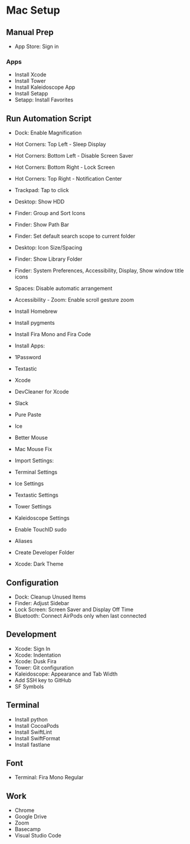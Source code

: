 # Mac Setup

## Manual Prep
 - App Store: Sign in

### Apps
 - Install Xcode
 - Install Tower
 - Install Kaleidoscope App
 - Install Setapp
 - Setapp: Install Favorites

## Run Automation Script

 - Dock: Enable Magnification
 
 - Hot Corners: Top Left - Sleep Display
 - Hot Corners: Bottom Left - Disable Screen Saver
 - Hot Corners: Bottom Right - Lock Screen
 - Hot Corners: Top Right - Notification Center
 
 - Trackpad: Tap to click
 
 - Desktop: Show HDD
 - Finder: Group and Sort Icons
 - Finder: Show Path Bar
 - Finder: Set default search scope to current folder
 - Desktop: Icon Size/Spacing
 - Finder: Show Library Folder
 - Finder: System Preferences, Accessibility, Display, Show window title icons
 
 - Spaces: Disable automatic arrangement
 - Accessibility - Zoom: Enable scroll gesture zoom

 - Install Homebrew
 - Install pygments
 - Install Fira Mono and Fira Code

 - Install Apps:
 - 1Password
 - Textastic
 - Xcode
 - DevCleaner for Xcode
 - Slack
 - Pure Paste
 - Ice
 - Better Mouse
 - Mac Mouse Fix

 - Import Settings:
 - Terminal Settings
 - Ice Settings
 - Textastic Settings
 - Tower Settings
 - Kaleidoscope Settings
 
 - Enable TouchID sudo

 - Aliases
 - Create Developer Folder
 - Xcode: Dark Theme

## Configuration
 - Dock: Cleanup Unused Items
 - Finder: Adjust Sidebar
 - Lock Screen: Screen Saver and Display Off Time
 - Bluetooth: Connect AirPods only when last connected

## Development
 - Xcode: Sign In
 - Xcode: Indentation
 - Xcode: Dusk Fira
 - Tower: Git configuration
 - Kaleidoscope: Appearance and Tab Width
 - Add SSH key to GitHub
 - SF Symbols

## Terminal
 - Install python
 - Install CocoaPods
 - Install SwiftLint
 - Install SwiftFormat
 - Install fastlane

## Font
 - Terminal: Fira Mono Regular

## Work
 - Chrome
 - Google Drive
 - Zoom
 - Basecamp
 - Visual Studio Code
